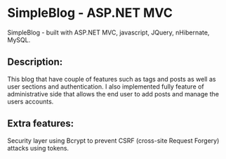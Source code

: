 # SimpleBlog - ASP.NET MVC

SimpleBlog - built with ASP.NET MVC, javascript, JQuery, nHibernate, MySQL.  


Description:
--------------------------
This blog that have couple of features such as tags and posts as well as user sections and authentication.
I also implemented fully feature of administrative side that allows the end user to add posts and manage the users accounts.

Extra features:
--------------------------
Security layer using Bcrypt to prevent CSRF (cross-site Request Forgery) attacks using tokens.


